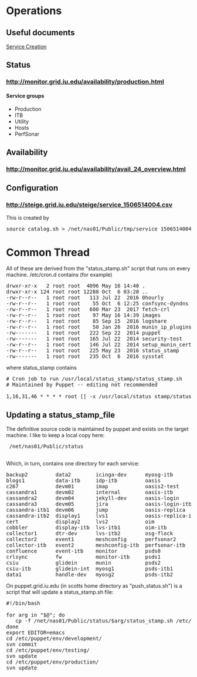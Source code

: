 # Operations
## Useful documents
[Service Creation](https://github.com/opensciencegrid/operations/blob/master/docs/create_a_service.md)

## Status
### http://monitor.grid.iu.edu/availability/production.html
#### Service groups
   * Production
   * ITB
   * Utility
   * Hosts
   * PerfSonar

## Availability
### http://monitor.grid.iu.edu/availability/avail_24_overview.html

## Configuration 
### http://steige.grid.iu.edu/steige/service_1506514004.csv
This is created by
<pre>
source catalog.sh > /net/nas01/Public/tmp/service_1506514004.csv
</pre>

# Common Thread
All of these are derived from the "status_stamp.sh" script that runs on every machine. /etc/cron.d contains (for example)
<pre>
drwxr-xr-x   2 root root  4096 May 16 14:40 .
drwxr-xr-x 124 root root 12288 Oct  6 03:20 ..
-rw-r--r--   1 root root   113 Jul 22  2016 0hourly
-rw-r--r--   1 root root    55 Oct  6 12:25 confsync-dyndns
-rw-r--r--   1 root root   600 Mar 23  2017 fetch-crl
-rw-r--r--   1 root root    97 May 16 14:39 images
-rw-r--r--   1 root root    85 Sep 15  2016 logshare
-rw-r--r--   1 root root    50 Jan 26  2016 munin_ip_plugins
-rw-------   1 root root   222 Sep 22  2014 puppet
-rw-------   1 root root   165 Jul 22  2014 security-test
-rw-r--r--   1 root root   146 Jul 22  2014 setup_munin_cert_age
-rw-r--r--   1 root root   225 May 23  2016 status_stamp
-rw-------   1 root root   235 Oct  6  2016 sysstat
</pre>
where status_stamp contains
<pre>
# Cron job to run /usr/local/status_stamp/status_stamp.sh
# Maintained by Puppet -- editing not recommended

1,16,31,46 * * * * root [[ -x /usr/local/status_stamp/status_stamp.sh ]] && /usr/local/status_stamp/status_stamp.sh
</pre>

## Updating a status_stamp_file
The definitive source code is maintained by puppet and exists on the target machine. I like to keep a local copy
here:
<pre>
 /net/nas01/Public/status
 </pre>
 Which, in turn, contains one directory for each service:
 <pre>
backup2         data2        icinga-dev      myosg-itb          psvm01          swamp-ticket      vm08
blogs1          data-itb     idp-itb         oasis              puppet          swamp-ticket-dev  vm09
c267            devm01       imap            oasis2-test        puppet-test     syslog            vm10
cassandra1      devm02       internal        oasis-itb          redirector1     ticket1           voms
cassandra2      devm04       jekyll-dev      oasis-login        redirector2     ticket2           voms-itb
cassandra3      devm05       jira            oasis-login-itb    repo1           ticket-itb        vpn
cassandra-itb1  devm06       jump            oasis-replica      repo2           twiki             web1
cassandra-itb2  display1     lvs1            oasis-replica-itb  repo-itb        twiki-itb         web2
cert            display2     lvs2            oim                rsv             tx1               web-itb
cobbler         display-itb  lvs-itb1        oim-itb            rsv1            tx2               wn1
collector1      dtr-dev      lvs-itb2        osg-flock          rsv2-client     tx-itb1           wn2
collector2      event1       meshconfig      perfsonar2         rsv-client-itb  vm01              wn3
collector-itb   event2       meshconfig-itb  perfsonar-itb      rsv-itb         vm02              xd-login
confluence      event-itb    monitor         psds0              rsvprocess1     vm03              yum-internal-6
crlsync         fw           monitor-itb     psds1              rsvprocess2     vm04              yum-internal-c6
csiu            glidein      munin           psds2              rsvprocess-itb  vm05              yum-internal-c7
csiu-itb        glidein-int  myosg1          psds-itb1          swamp1          vm06
data1           handle-dev   myosg2          psds-itb2          swamp2          vm07
</pre>
On puppet.grid.iu.edu (in scotts home directory as "push_status.sh") is a script that will update a status_stamp.sh file:
<pre>
#!/bin/bash

for arg in "$@"; do
   cp -f /net/nas01/Public/status/$arg/status_stamp.sh /etc/puppet/env/development/modules/status_stamp/files/$arg
done
export EDITOR=emacs
cd /etc/puppet/env/development/
svn commit
cd /etc/puppet/env/testing/
svn update
cd /etc/puppet/env/production/
svn update
</pre>
